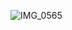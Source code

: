 
![IMG_0565](https://user-images.githubusercontent.com/73818206/165729401-b2c26fc7-ebe5-49ea-9b8c-d196f4c7d587.JPG)
